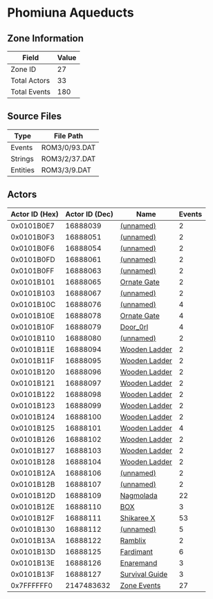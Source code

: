 # Phomiuna Aqueducts

## Zone Information

| Field        |   Value |
|--------------|---------|
| Zone ID      |      27 |
| Total Actors |      33 |
| Total Events |     180 |

## Source Files

| Type     | File Path     |
|----------|---------------|
| Events   | ROM3/0/93.DAT |
| Strings  | ROM3/2/37.DAT |
| Entities | ROM3/3/9.DAT  |

## Actors

| Actor ID (Hex)   |   Actor ID (Dec) | Name                                                 |   Events |
|------------------|------------------|------------------------------------------------------|----------|
| 0x0101B0E7       |         16888039 | [(unnamed)](./16888039/)                             |        2 |
| 0x0101B0F3       |         16888051 | [(unnamed)](./16888051/)                             |        2 |
| 0x0101B0F6       |         16888054 | [(unnamed)](./16888054/)                             |        2 |
| 0x0101B0FD       |         16888061 | [(unnamed)](./16888061/)                             |        2 |
| 0x0101B0FF       |         16888063 | [(unnamed)](./16888063/)                             |        2 |
| 0x0101B101       |         16888065 | [Ornate Gate](./16888065%20-%20Ornate%20Gate/)       |        2 |
| 0x0101B103       |         16888067 | [(unnamed)](./16888067/)                             |        2 |
| 0x0101B10C       |         16888076 | [(unnamed)](./16888076/)                             |        4 |
| 0x0101B10E       |         16888078 | [Ornate Gate](./16888078%20-%20Ornate%20Gate/)       |        4 |
| 0x0101B10F       |         16888079 | [Door_0rl](./16888079%20-%20Door_0rl/)               |        4 |
| 0x0101B110       |         16888080 | [(unnamed)](./16888080/)                             |        2 |
| 0x0101B11E       |         16888094 | [Wooden Ladder](./16888094%20-%20Wooden%20Ladder/)   |        2 |
| 0x0101B11F       |         16888095 | [Wooden Ladder](./16888095%20-%20Wooden%20Ladder/)   |        2 |
| 0x0101B120       |         16888096 | [Wooden Ladder](./16888096%20-%20Wooden%20Ladder/)   |        2 |
| 0x0101B121       |         16888097 | [Wooden Ladder](./16888097%20-%20Wooden%20Ladder/)   |        2 |
| 0x0101B122       |         16888098 | [Wooden Ladder](./16888098%20-%20Wooden%20Ladder/)   |        2 |
| 0x0101B123       |         16888099 | [Wooden Ladder](./16888099%20-%20Wooden%20Ladder/)   |        2 |
| 0x0101B124       |         16888100 | [Wooden Ladder](./16888100%20-%20Wooden%20Ladder/)   |        2 |
| 0x0101B125       |         16888101 | [Wooden Ladder](./16888101%20-%20Wooden%20Ladder/)   |        4 |
| 0x0101B126       |         16888102 | [Wooden Ladder](./16888102%20-%20Wooden%20Ladder/)   |        2 |
| 0x0101B127       |         16888103 | [Wooden Ladder](./16888103%20-%20Wooden%20Ladder/)   |        2 |
| 0x0101B128       |         16888104 | [Wooden Ladder](./16888104%20-%20Wooden%20Ladder/)   |        2 |
| 0x0101B12A       |         16888106 | [(unnamed)](./16888106/)                             |        2 |
| 0x0101B12B       |         16888107 | [(unnamed)](./16888107/)                             |        2 |
| 0x0101B12D       |         16888109 | [Nagmolada](./16888109%20-%20Nagmolada/)             |       22 |
| 0x0101B12E       |         16888110 | [BOX](./16888110%20-%20BOX/)                         |        3 |
| 0x0101B12F       |         16888111 | [Shikaree X](./16888111%20-%20Shikaree%20X/)         |       53 |
| 0x0101B130       |         16888112 | [(unnamed)](./16888112/)                             |        5 |
| 0x0101B13A       |         16888122 | [Ramblix](./16888122%20-%20Ramblix/)                 |        2 |
| 0x0101B13D       |         16888125 | [Fardimant](./16888125%20-%20Fardimant/)             |        6 |
| 0x0101B13E       |         16888126 | [Enaremand](./16888126%20-%20Enaremand/)             |        3 |
| 0x0101B13F       |         16888127 | [Survival Guide](./16888127%20-%20Survival%20Guide/) |        3 |
| 0x7FFFFFF0       |       2147483632 | [Zone Events](./Zone%20Events/)                      |       27 |
